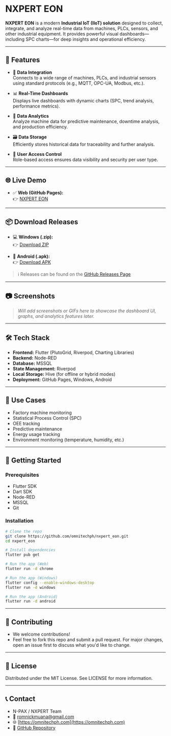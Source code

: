 # NXPERT EON

**NXPERT EON** is a modern **Industrial IoT (IIoT) solution** designed to collect, integrate, and analyze real-time data from machines, PLCs, sensors, and other industrial equipment. It provides powerful visual dashboards—including SPC charts—for deep insights and operational efficiency.

---

## 🚀 Features

- 🔌 **Data Integration**  
  Connects to a wide range of machines, PLCs, and industrial sensors using standard protocols (e.g., MQTT, OPC-UA, Modbus, etc.).

- 📊 **Real-Time Dashboards**  
  Displays live dashboards with dynamic charts (SPC, trend analysis, performance metrics).

- 🧠 **Data Analytics**  
  Analyze machine data for predictive maintenance, downtime analysis, and production efficiency.

- 🗃 **Data Storage**  
  Efficiently stores historical data for traceability and further analysis.

- 🔐 **User Access Control**  
  Role-based access ensures data visibility and security per user type.

---

## 🌐 Live Demo

- ✅ **Web (GitHub Pages):**  
  👉 [NXPERT EON](https://omnitechph.github.io/nxpert_eon/)

---

## 📦 Download Releases

- 💻 **Windows (.zip):**  
  👉 [Download ZIP](https://github.com/omnitechph/nxpert_eon/releases/latest/download/nxpert_eon_windows.zip)

- 📱 **Android (.apk):**  
  👉 [Download APK](https://github.com/omnitechph/nxpert_eon/releases/latest/download/nxpert_eon_android.apk)

> ℹ️ Releases can be found on the [GitHub Releases Page](https://github.com/omnitechph/nxpert_eon/releases)

---

## 📷 Screenshots

> _Will add screenshots or GIFs here to showcase the dashboard UI, graphs, and analytics features later._

---

## 🛠 Tech Stack

- **Frontend:** Flutter (PlutoGrid, Riverpod, Charting Libraries)
- **Backend:** Node-RED
- **Database:** MSSQL
- **State Management:** Riverpod
- **Local Storage:** Hive (for offline or hybrid modes)
- **Deployment:** GitHub Pages, Windows, Android

---

## 🧩 Use Cases

- Factory machine monitoring
- Statistical Process Control (SPC)
- OEE tracking
- Predictive maintenance
- Energy usage tracking
- Environment monitoring (temperature, humidity, etc.)

---

## 🏁 Getting Started

### Prerequisites

- Flutter SDK
- Dart SDK
- Node-RED
- MSSQL
- Git

### Installation

```bash
# Clone the repo
git clone https://github.com/omnitechph/nxpert_eon.git
cd nxpert_eon

# Install dependencies
flutter pub get

# Run the app (Web)
flutter run -d chrome

# Run the app (Windows)
flutter config --enable-windows-desktop
flutter run -d windows

# Run the app (Android)
flutter run -d android
```
---

## 🤝 Contributing
- We welcome contributions!
- Feel free to fork this repo and submit a pull request. For major changes, open an issue first to discuss what you'd like to change.

---

## 📄 License
Distributed under the MIT License. See LICENSE for more information.

---

## 📞 Contact
- N-PAX / NXPERT Team
- 📧 romnickmuana@gmail.com
- 🌐 [https://omnitechph.com](https://omnitechph.com)
- 📂 [GitHub Repository](https://github.com/omnitechph/nxpert_eon)